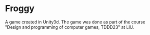 # Froggy
A game created in Unity3d. 
The game was done as part of the course "Design and programming of computer games, TDDD23" at LIU.
